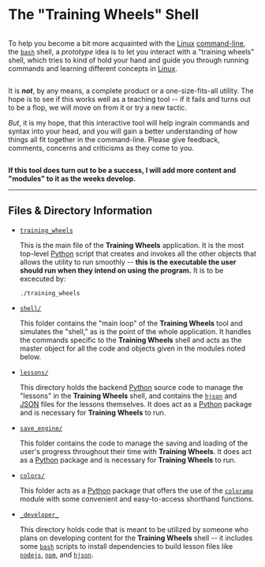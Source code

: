 The "Training Wheels" Shell
========================

<p align="center">
  <img src="https://github.com/JohnHammond/blob/master/pictures/bash.png?raw=true" alt=""/>
</p>

To help you become a bit more acquainted with the [Linux][Linux] [command-line], the [`bash`][bash] shell, a _prototype_ idea is to let you interact with a "training wheels" shell, which tries to kind of hold your hand and guide you through running commands and learning different concepts in [Linux].

<p align="center">
  <img src="https://github.com/JohnHammond/blob/master/pictures/load_a_lesson.png?raw=true" alt=""/>
</p>

It is ___not___, by any means, a complete product or a one-size-fits-all utility. The hope is to see if this works well as a teaching tool -- if it fails and turns out to be a flop, we will move on from it or try a new tactic.

_But_, it is my hope, that this interactive tool will help ingrain commands and syntax into your head, and you will gain a better understanding of how things all fit together in the command-line. Please give feedback, comments, concerns and criticisms as they come to you.

<p align="center">
  <img src="https://github.com/JohnHammond/blob/master/pictures/running.png?raw=true" alt=""/>
</p>

__If this tool does turn out to be a success, I will add more content and "modules" to it as the weeks develop.__

---------------

Files & Directory Information
--------

* [`training_wheels`](training_wheels)
    
    This is the main file of the __Training Wheels__ application. It is the most top-level [Python] script that creates and invokes all the other objects that allows the utility to run smoothly -- __this is the executable the user should run when they intend on using the program.__ It is to be excecuted by:

    ```
    ./training_wheels
    ```

* [`shell/`](shell/)
    
    This folder contains the "main loop" of the __Training Wheels__ tool and simulates the "shell," as is the point of the whole application. It handles the commands specific to the __Training Wheels__ shell and acts as the master object for all the code and objects given in the modules noted below.

* [`lessons/`](lessons/)
    
    This directory holds the backend [Python] source code to manage the "lessons" in the __Training Wheels__ shell, and contains the [`hjson`][hjson] and [JSON] files for the lessons themselves. It does act as a [Python] package and is necessary for __Training Wheels__ to run.

* [`save_engine/`](save_engine/)
    
    This folder contains the code to manage the saving and loading of the user's progress throughout their time with __Training Wheels__. It does act as a [Python] package and is necessary for __Training Wheels__ to run.

* [`colors/`](colors/)
    
    This folder acts as a [Python] package that offers the use of the [`colorama`][colorama] module with some convenient and easy-to-access shorthand functions. 

* [`_developer_`](_developer_)
    
    This directory holds code that is meant to be utilized by someone who plans on developing content for the __Training Wheels__ shell -- it includes some [`bash`][bash] scripts to install dependencies to build lesson files like [`nodejs`][nodejs], [`npm`][npm],  and [`hjson`][hjson]. 



[MicroSD]: https://en.wikipedia.org/wiki/MicroSD
[Raspbian]: https://www.raspberrypi.org/downloads/raspbian/
[operating system]: https://en.wikipedia.org/wiki/Operating_system
[operating systems]: https://en.wikipedia.org/wiki/Operating_system
[github]: https://github.com/
[bash]: https://en.wikipedia.org/wiki/Bash_(Unix_shell)
[IMG]: https://en.wikipedia.org/wiki/IMG_(file_format)
[Linux]: https://en.wikipedia.org/wiki/Linux
[Microsoft Windows]: https://en.wikipedia.org/wiki/Microsoft_Windows
[command-line]: https://en.wikipedia.org/wiki/Command-line_interface
[command line]: https://en.wikipedia.org/wiki/Command-line_interface
[Raspberry Pi]: https://www.raspberrypi.org/
[open-source]: https://en.wikipedia.org/wiki/Open-source_software
[Python]: https://www.python.org/
[colorama]: https://pypi.python.org/pypi/colorama
[nodejs]: https://nodejs.org/en/
[hjson]: https://hjson.org/
[npm]: https://www.npmjs.com/
[JSON]: http://www.json.org/